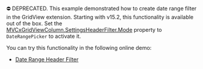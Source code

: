 ⛔ DEPRECATED. This example demonstrated how to create date range filter in the GridView extension. Starting with v15.2, this functionality is available out of the box. Set the <a href="https://docs.devexpress.com/AspNet/DevExpress.Web.GridDataColumnHeaderFilterSettings.Mode">MVCxGridViewColumn.SettingsHeaderFilter.Mode</a> property to `DateRangePicker` to activate it.

You can try this functionality in the following online demo:

- <a href="https://demos.devexpress.com/MVCxGridViewDemos/Filtering/DateRangeHeaderFilter">Date Range Header Filter</a>

